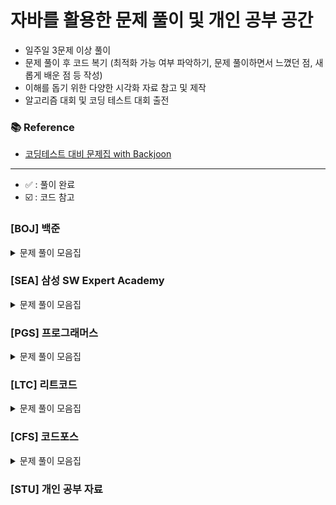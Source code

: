 
# 자바를 활용한 문제 풀이 및 개인 공부 공간

- 일주일 3문제 이상 풀이
- 문제 풀이 후 코드 복기 (최적화 가능 여부 파악하기, 문제 풀이하면서 느꼈던 점, 새롭게 배운 점 등 작성)
- 이해를 돕기 위한 다양한 시각화 자료 참고 및 제작
- 알고리즘 대회 및 코딩 테스트 대회 출전

### 📚 Reference
- [코딩테스트 대비 문제집 with Backjoon](https://github.com/tony9402/baekjoon)

---
- ✅ : 풀이 완료
- ☑️ : 코드 참고
### [BOJ] 백준

<details>
	<summary>문제 풀이 모음집</summary>
  </br>


|     번호      | 이름                                                 | 난이도  | 코드                   | 시간     | 유형                  |  상태 |
|:-----------:|:---------------------------------------------------|:----:|:---------------------|:-------|:--------------------|:---:|
| **_7576_**  | [토마토](https://www.acmicpc.net/problem/7576)        | 골드 5 | BOJ/P7576            | 1h 1m  | `BFS`               |  ✅  |
| **_7569_**  | [토마토](https://www.acmicpc.net/problem/7569)        | 골드 5 | BOJ/P7569            | 36m    | `BFS`               |  ✅  |
| **_15649_** | [N과 M (1)](https://www.acmicpc.net/problem/15649)  | 실버 3 | BOJ/P15649           | 34m    | `BackTracking`      |  ✅  |
| **_15650_** | [N과 M (2)](https://www.acmicpc.net/problem/15650)  | 실버 3 | BOJ/P15650           | 1h 10m | `BackTracking`      |  ✅  |
| **_15651_** | [N과 M (3)](https://www.acmicpc.net/problem/15651)  | 실버 3 | BOJ/P15651           | 7m     | `BackTracking`      |  ✅  |
| **_15652_** | [N과 M (4)](https://www.acmicpc.net/problem/15652)  | 실버 3 | BOJ/P15652           | 12m    | `BackTracking`      |  ✅  |
| **_15654_** | [N과 M (5)](https://www.acmicpc.net/problem/15654)  | 실버 3 | BOJ/P15654           | 12m    | `BackTracking`      |    ✅ |
| **_15655_** | [N과 M (6)](https://www.acmicpc.net/problem/15655)  | 실버 3 | BOJ/P15655           | 9m     | `BackTracking`      |    ✅ |
| **_15656_** | [N과 M (7)](https://www.acmicpc.net/problem/15656)  | 실버 3 | BOJ/P15656           | 7m     | `BackTracking`      |    ✅ |
| **_15657_** | [N과 M (8)](https://www.acmicpc.net/problem/15657)  | 실버 3 | BOJ/P15657           | 22m    | `BackTracking`      |    ✅ |
| **_15663_** | [N과 M (9)](https://www.acmicpc.net/problem/15663)  | 실버 2 | BOJ/P15663           |     | `BackTracking`      |     |
| **_9663_**  | [N-Queen](https://www.acmicpc.net/problem/9663)    | 골드 4 | BOJ/P9663            | 1h 8m  | `BackTracking`      |    ✅ |
| **_21922_** | [학부 연구생 민상](https://www.acmicpc.net/problem/21922) | 골드 5 | BOJ/P9663            | 1h 48m | `BFS`               |  ✅   |
| **_2003_**  | [수들의 합 2](https://www.acmicpc.net/problem/2003)    | 실버 4 | BOJ/P2003            | 49m    | `TwoPointer`        |  ✅   |
| **_1806_**  | [부분합](https://www.acmicpc.net/problem/1806)        | 골드 4 | BOJ/P2003            | 16m    | `TwoPointer`        |  ✅   |
| **_2143_**  | [두 배열의 합](https://www.acmicpc.net/problem/2143)    | 골드 3 | BOJ/TwoPointer/P2143 | -      | `TwoPointer`, `Hash` |    ☑️    |
</details>

### [SEA] 삼성 SW Expert Academy

<details>
	<summary>문제 풀이 모음집</summary>
  </br>

|     번호      | 이름                                                  |      난이도      | 코드                     | 시간 | 유형                 |   상태    |
|:-----------:|:----------------------------------------------------|:-------------:|:--------------------------|:------|:----------------------|:-------:|

</details>

### [PGS] 프로그래머스

<details>
	<summary>문제 풀이 모음집</summary>
  </br>

|번호|이름|난이도|코드|시간|유형|
|::|:-----|:-----:|:-----|:-----|:-----|

</details>

### [LTC] 리트코드

<details>
	<summary>문제 풀이 모음집</summary>
  </br>

|   번호    | 이름                                                                                                                        |  난이도   | 코드             | 시간  |유형|
|:-------:|:--------------------------------------------------------------------------------------------------------------------------|:------:|:---------------|:----|:-----|
| **_17_** | [Letter Combinations of a Phone Number](https://leetcode.com/problems/letter-combinations-of-a-phone-number/description/) | Medium | LTC/P15650 | 57m | `BackTracking` |    ✅ |

</details>

### [CFS] 코드포스

<details>
	<summary>문제 풀이 모음집</summary>
  </br>

|번호|이름|난이도|코드|시간|유형|
|::|:-----|:-----:|:-----|:-----|:-----|

</details>



### [STU] 개인 공부 자료
